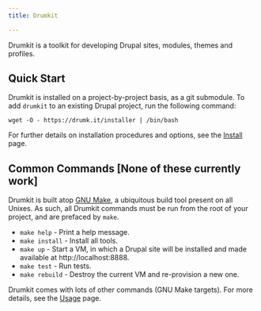 ```yaml
---
title: Drumkit

---
```


Drumkit is a toolkit for developing Drupal sites, modules, themes and profiles.

## Quick Start

Drumkit is installed on a project-by-project basis, as a git submodule. To add `drumkit` to an existing Drupal project, run the following command:

```console
wget -O - https://drumk.it/installer | /bin/bash
```

For further details on installation procedures and options, see the [Install](install) page.

## Common Commands [None of these currently work]

Drumkit is built atop [GNU Make](https://www.gnu.org/software/make/), a ubiquitous build tool present on all Unixes. As such, all Drumkit commands must be run from the root of your project, and are prefaced by `make`.

* `make help` - Print a help message.
* `make install` - Install all tools.
* `make up` - Start a VM, in which a Drupal site will be installed and made available at http://localhost:8888.
* `make test` - Run tests.
* `make rebuild` - Destroy the current VM and re-provision a new one.

Drumkit comes with lots of other commands (GNU Make targets). For more details, see the [Usage](usage) page.
